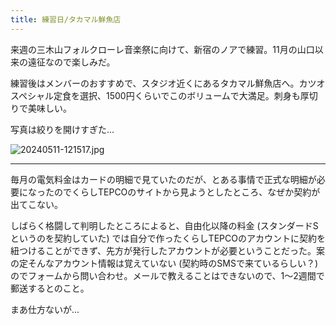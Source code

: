 ```yaml
---
title: 練習日/タカマル鮮魚店
---
```


来週の三木山フォルクローレ音楽祭に向けて、新宿のノアで練習。11月の山口以来の遠征なので楽しみだ。

練習後はメンバーのおすすめで、スタジオ近くにあるタカマル鮮魚店へ。カツオスペシャル定食を選択、1500円くらいでこのボリュームで大満足。刺身も厚切りで美味しい。

写真は絞りを開けすぎた...

![20240511-121517.jpg](https://ceshmina-photos.s3.ap-northeast-1.amazonaws.com/medium/202405/20240511-121517.jpg)

---

毎月の電気料金はカードの明細で見ていたのだが、とある事情で正式な明細が必要になったのでくらしTEPCOのサイトから見ようとしたところ、なぜか契約が出てこない。

しばらく格闘して判明したところによると、自由化以降の料金 (スタンダードSというのを契約していた) では自分で作ったくらしTEPCOのアカウントに契約を紐つけることができず、先方が発行したアカウントが必要ということだった。案の定そんなアカウント情報は覚えていない (契約時のSMSで来ているらしい？) のでフォームから問い合わせ。メールで教えることはできないので、1〜2週間で郵送するとのこと。

まあ仕方ないが...
